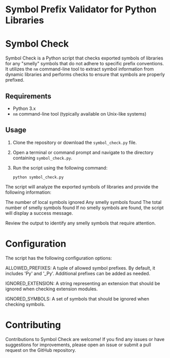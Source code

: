 # Symbol Prefix Validator for Python Libraries

# Symbol Check

Symbol Check is a Python script that checks exported symbols of libraries for any "smelly" symbols that do not adhere to specific prefix conventions. It utilizes the `nm` command-line tool to extract symbol information from dynamic libraries and performs checks to ensure that symbols are properly prefixed.

## Requirements

- Python 3.x
- `nm` command-line tool (typically available on Unix-like systems)

## Usage

1. Clone the repository or download the `symbol_check.py` file.

2. Open a terminal or command prompt and navigate to the directory containing `symbol_check.py`.

3. Run the script using the following command:

   ```shell
   python symbol_check.py

The script will analyze the exported symbols of libraries and provide the following information:

The number of local symbols ignored
Any smelly symbols found
The total number of smelly symbols found
If no smelly symbols are found, the script will display a success message.

Review the output to identify any smelly symbols that require attention.

# Configuration

The script has the following configuration options:

ALLOWED_PREFIXES: A tuple of allowed symbol prefixes. By default, it includes 'Py' and '_Py'. Additional prefixes can be added as needed.

IGNORED_EXTENSION: A string representing an extension that should be ignored when checking extension modules.

IGNORED_SYMBOLS: A set of symbols that should be ignored when checking symbols.

# Contributing

Contributions to Symbol Check are welcome! If you find any issues or have suggestions for improvements, please open an issue or submit a pull request on the GitHub repository.



